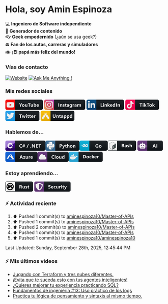 # Hola, soy Amin Espinoza

:computer: **Ingeniero de Software independiente**  
:pencil: **Generador de contenido**  
:eyeglasses: **Geek empedernido** (¿aún se usa geek?)  
:oncoming_automobile: **Fan de los autos, carreras y simuladores**  
:family: **¡El papá más feliz del mundo!**

### Vías de contacto

[![Website](https://img.shields.io/badge/aminespinoza.com-up-green?style=for-the-badge)][website]
[![Ask Me Anything !](https://img.shields.io/badge/Ask%20me-anything-1abc9c.svg?style=for-the-badge)](https://calendly.com/aminespinoza/consultoria)

### Mis redes sociales
[<img src="./assets/social/youtube.png"/>][youtube]
[<img src="./assets/social/instagram.png"/>][instagram]
[<img src="./assets/social/linkedin.png"/>][linkedin]
[<img src="./assets/social/tiktok.png"/>][linkedin]
[<img src="./assets/social/twitter.png"/>][twitter]
[<img src="./assets/social/untappd.png"/>][untappd]

### Hablemos de...
<img src="./assets/tech/csharp_dotnet.png"/><img src="./assets/tech/python.png"/><img src="./assets/tech/go.png"/><img src="./assets/tech/bash.png"/>
<img src="./assets/tech/ai.png"/><img src="./assets/tech/azure.png"/><img src="./assets/tech/cloud.png"/><img src="./assets/tech/docker.png"/>

### Estoy aprendiendo...
<img src="./assets/tech/rust.png"/> <img src="./assets/tech/security.png"/>


### :zap: Actividad reciente
<!--RECENT_ACTIVITY:start-->
1. ⬆️ Pushed 1 commit(s) to [aminespinoza10/Master-of-APIs](https://github.com/aminespinoza10/Master-of-APIs)<br>
2. ⬆️ Pushed 1 commit(s) to [aminespinoza10/Master-of-APIs](https://github.com/aminespinoza10/Master-of-APIs)<br>
3. ⬆️ Pushed 2 commit(s) to [aminespinoza10/Master-of-APIs](https://github.com/aminespinoza10/Master-of-APIs)<br>
4. ⬆️ Pushed 1 commit(s) to [aminespinoza10/Master-of-APIs](https://github.com/aminespinoza10/Master-of-APIs)<br>
5. ⬆️ Pushed 1 commit(s) to [aminespinoza10/aminespinoza10](https://github.com/aminespinoza10/aminespinoza10)<br>
<!--RECENT_ACTIVITY:end-->
<!--RECENT_ACTIVITY:last_update-->
Last Updated: Sunday, September 28th, 2025, 12:45:44 PM
<!--RECENT_ACTIVITY:last_update_end-->

### :zap: Mis últimos videos
<!-- YOUTUBE:START -->
- [Jugando con Terraform y tres nubes diferentes.](https://www.youtube.com/watch?v=NT8nBHdJn6M)
- [¡Evita que te suceda esto con tus agentes inteligentes!](https://www.youtube.com/shorts/YmHKwPHwibo)
- [¿Quieres mejorar tu experiencia practicando SQL?](https://www.youtube.com/shorts/ScicYQISbnk)
- [Fundamentos de ingeniería #13: Uso práctico de los logs](https://www.youtube.com/shorts/avDNXyzI4u4)
- [Practica tu lógica de pensamiento y sintaxis al mismo tiempo.](https://www.youtube.com/shorts/JJeHrnlWTlA)
<!-- YOUTUBE:END -->


[website]: https://aminespinoza.com/
[twitter]: https://twitter.com/aminespinoza
[youtube]: https://www.youtube.com/c/AminEspinoza
[linkedin]: https://www.linkedin.com/in/amin-espinoza-71b24661/
[instagram]: https://www.instagram.com/aminespinoza10/
[untappd]: https://untappd.com/user/aminespinoza
